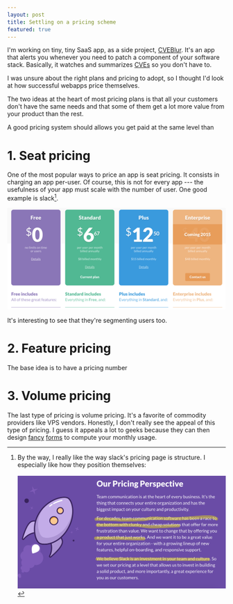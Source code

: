 ```yaml
---
layout: post
title: Settling on a pricing scheme
featured: true
---
```

I'm working on tiny, tiny SaaS app, as a side project, [CVEBlur](https://cveblur.com). It's an app that alerts you whenever you need to patch a component of your software stack. Basically, it watches and summarizes [CVEs](https://en.wikipedia.org/wiki/Common_Vulnerabilities_and_Exposures) so you don't have to.

I was unsure about the right plans and pricing to adopt, so I thought I'd look at how successful webapps price themselves.

The two ideas at the heart of most pricing plans is that all your customers don't have the same needs and that some of them get a lot more value from your product than the rest.

A good pricing system should allows you get paid at the same level than 

# 1. Seat pricing

One of the most popular ways to price an app is seat pricing. It consists in charging an app per-user. Of course, this is not for every app --- the usefulness of your app must scale with the number of user. One good example is slack[^slacks_sales_page].

<img alt="slack pricing" class="img-responsive" src="/images/saas_pricing/slack_pricing.png" />

It's interesting to see that they're segmenting users too.

# 2. Feature pricing

The base idea is to have a pricing number 

# 3. Volume pricing

The last type of pricing is volume pricing. It's a favorite of commodity providers like VPS vendors. Honestly, I don't really see the appeal of this type of pricing. I guess it appeals a lot to geeks because they can then design [fancy](https://www.heroku.com/pricing) [forms](http://calculator.s3.amazonaws.com/index.html) to compute your monthly usage. 


[^plans]: My goal it is to be able to run it on 30 minutes a day. I know it's ambitious, so we'll see how it turns out in a few months.
[^slacks_sales_page]:
    By the way, I really like the way slack's pricing page is structure. I especially like how they position themselves: <br><br> <img alt="slack pricing" class="img-responsive" src="/images/saas_pricing/slack_sales.png" />
[^segmentation]: Marketers also call this segmentation.
